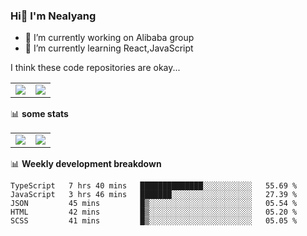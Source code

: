 ### Hi👋 I'm Nealyang

- 🔭 I’m currently working on Alibaba group
- 🌱 I’m currently learning React,JavaScript


I think these code repositories are okay...

<table>
  <tbody>
    <tr>
      <td>
        <a href="https://github.com/Nealyang/React-Express-Blog-Demo">
          <img align="center" src="https://github-readme-stats.vercel.app/api/pin/?username=Nealyang&repo=React-Express-Blog-Demo&theme=chartreuse-dark" />
        </a>
      </td>
       <td>
        <a href="https://github.com/Nealyang/PersonalBlog">
          <img align="center" src="https://github-readme-stats.vercel.app/api/pin/?username=Nealyang&repo=PersonalBlog&theme=chartreuse-dark" />
        </a>
      </td>
    </tr>
  </tbody>
</table>

📊 **some stats**


<table>
  <tbody>
    <tr>
      <td>
          <img align="center" src="https://github-readme-stats.vercel.app/api?username=Nealyang&theme=chartreuse-dark&show_icons=true" />
      </td>
       <td>
          <img align="center" src="https://github-readme-stats.vercel.app/api/top-langs/?username=Nealyang&theme=chartreuse-dark" />
      </td>
    </tr>
  </tbody>
</table>

📊 **Weekly development breakdown**

<!--START_SECTION:waka-->
```text
TypeScript   7 hrs 40 mins   ██████████████░░░░░░░░░░░   55.69 % 
JavaScript   3 hrs 46 mins   ███████░░░░░░░░░░░░░░░░░░   27.39 % 
JSON         45 mins         █▒░░░░░░░░░░░░░░░░░░░░░░░   05.54 % 
HTML         42 mins         █▒░░░░░░░░░░░░░░░░░░░░░░░   05.20 % 
SCSS         41 mins         █▒░░░░░░░░░░░░░░░░░░░░░░░   05.05 % 
```
<!--END_SECTION:waka-->
